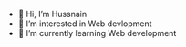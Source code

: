 - 👋 Hi, I’m Hussnain
- 👀 I’m interested in Web devlopment
- 🌱 I’m currently learning Web development


<!---
Hussnain6/Hussnain6 is a ✨ special ✨ repository because its `README.md` (this file) appears on your GitHub profile.
You can click the Preview link to take a look at your changes.
--->
